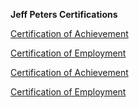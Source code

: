 **Jeff Peters Certifications**


[Certification of Achievement](/JeffPeters/CertificationOfAchievement.md#:~:text=JeffPetersCertificationOfAchievement.md?raw=true)


[Certification of Employment](/JeffPeters/CertificationOfEmployment.md#:~:text=JeffPetersCertificationOfEmployment.md?raw=true)



[Certification of Achievement](https://github.com/DennisMire/test2.github.io/blob/main/JeffPeters/JeffPetersCertificationOfAchievement.png?raw=true)


[Certification of Employment](/JeffPeters/JeffPetersCertificationOfEmployment.png#:~:text=JeffPetersCertificationOfEmployment.png?raw=true)
